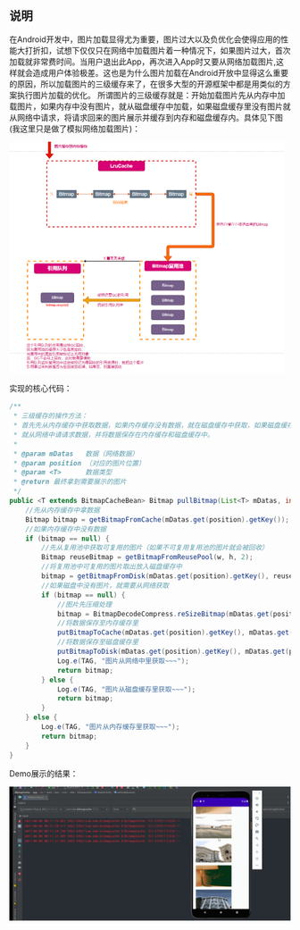 ## 说明

在Android开发中，图片加载显得尤为重要，图片过大以及负优化会使得应用的性能大打折扣，试想下仅仅只在网络中加载图片着一种情况下，如果图片过大，首次加载就非常费时间。当用户退出此App，再次进入App时又要从网络加载图片,这样就会造成用户体验极差。这也是为什么图片加载在Android开放中显得这么重要的原因，所以加载图片的三级缓存来了，在很多大型的开源框架中都是用类似的方案执行图片加载的优化。
所谓图片的三级缓存就是：开始加载图片先从内存中加载图片，如果内存中没有图片，就从磁盘缓存中加载，如果磁盘缓存里没有图片就从网络中请求，将请求回来的图片展示并缓存到内存和磁盘缓存内。具体见下图(我这里只是做了模拟网络加载图片)：

<img src="/art/bitmap_cache_map.png" style="zoom:50%;" />

实现的核心代码：

```java
/**
 * 三级缓存的操作方法：
 * 首先先从内存缓存中获取数据，如果内存缓存没有数据，就在磁盘缓存中获取，如果磁盘缓存中也没有数据，
 * 就从网络中请请求数据，并将数据保存在内存缓存和磁盘缓存中。
 *
 * @param mDatas   数据（网络数据）
 * @param position （对应的图片位置）
 * @param <T>      数据类型
 * @return 最终拿到需要展示的图片
 */
public <T extends BitmapCacheBean> Bitmap pullBitmap(List<T> mDatas, int position, int w, int h) {
    //先从内存缓存中拿数据
    Bitmap bitmap = getBitmapFromCache(mDatas.get(position).getKey());
    //如果内存缓存中没有数据
    if (bitmap == null) {
        //先从复用池中获取可复用的图片（如果不可复用复用池的图片就会被回收）
        Bitmap reuseBitmap = getBitmapFromReusePool(w, h, 2);
        //将复用池中可复用的图片取出放入磁盘缓存中
        bitmap = getBitmapFromDisk(mDatas.get(position).getKey(), reuseBitmap);
        //如果磁盘中没有图片，就需要从网络获取
        if (bitmap == null) {
            //图片先压缩处理
            bitmap = BitmapDecodeCompress.reSizeBitmap(mDatas.get(position).getmBitmap(), w, h, false);
            //将数据保存至内存缓存里
            putBitmapToCache(mDatas.get(position).getKey(), mDatas.get(position).getmBitmap());
            //将数据保存至磁盘缓存里
            putBitmapToDisk(mDatas.get(position).getKey(), mDatas.get(position).getmBitmap());
            Log.e(TAG, "图片从网络中里获取~~~");
            return bitmap;
        } else {
            Log.e(TAG, "图片从磁盘缓存里获取~~~");
            return bitmap;
        }
    } else {
        Log.e(TAG, "图片从内存缓存里获取~~~");
        return bitmap;
    }
}
```



Demo展示的结果：

<img src="/art/bitmapcache.gif" style="zoom:50%;" />

